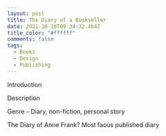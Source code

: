 ```yaml
---
layout: post
title: The Diary of a Bookseller
date: 2021-10-18T08:34:32.464Z
title_color: "#ffffff"
comments: false
tags:
  - Books
  - Design
  - Publishing
---
```

Introduction

Description

Genre - Diary, non-fiction, personal story

The Diary of Anne Frank? Most faous published diary